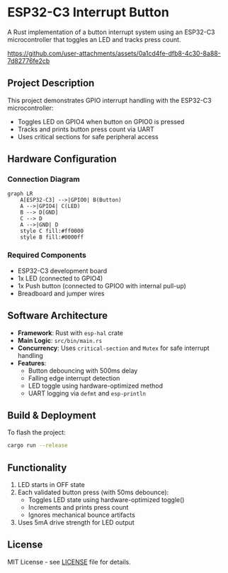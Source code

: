 # ESP32-C3 Interrupt Button

A Rust implementation of a button interrupt system using an ESP32-C3 microcontroller that toggles an LED and tracks press count.


https://github.com/user-attachments/assets/0a1cd4fe-dfb8-4c30-8a88-7d82776fe2cb


## Project Description

This project demonstrates GPIO interrupt handling with the ESP32-C3 microcontroller:
- Toggles LED on GPIO4 when button on GPIO0 is pressed
- Tracks and prints button press count via UART
- Uses critical sections for safe peripheral access

## Hardware Configuration

### Connection Diagram

```mermaid
graph LR
    A[ESP32-C3] -->|GPIO0| B(Button)
    A -->|GPIO4| C(LED)
    B --> D[GND]
    C --> D
    A -->|GND| D
    style C fill:#ff0000
    style B fill:#0000ff
```

### Required Components

- ESP32-C3 development board
- 1x LED (connected to GPIO4)
- 1x Push button (connected to GPIO0 with internal pull-up)
- Breadboard and jumper wires

## Software Architecture

- **Framework**: Rust with `esp-hal` crate
- **Main Logic**: `src/bin/main.rs`
- **Concurrency**: Uses `critical-section` and `Mutex` for safe interrupt handling
- **Features**: 
  - Button debouncing with 500ms delay
  - Falling edge interrupt detection
  - LED toggle using hardware-optimized method
  - UART logging via `defmt` and `esp-println`

## Build & Deployment

To flash the project:
```bash
cargo run --release
```

## Functionality

1. LED starts in OFF state
2. Each validated button press (with 50ms debounce):
   - Toggles LED state using hardware-optimized toggle()
   - Increments and prints press count
   - Ignores mechanical bounce artifacts
3. Uses 5mA drive strength for LED output

## License

MIT License - see [LICENSE](LICENSE) file for details.
